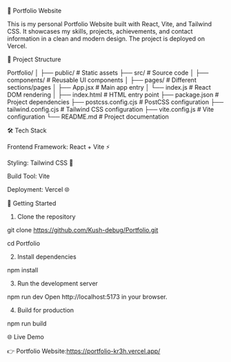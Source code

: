 🚀 Portfolio Website

This is my personal Portfolio Website built with React, Vite, and Tailwind CSS.
It showcases my skills, projects, achievements, and contact information in a clean and modern design.
The project is deployed on Vercel.

📂 Project Structure

Portfolio/
│
├── public/ # Static assets
├── src/ # Source code
│ ├── components/ # Reusable UI components
│ ├── pages/ # Different sections/pages
│ ├── App.jsx # Main app entry
│ └── index.js # React DOM rendering
│
├── index.html # HTML entry point
├── package.json # Project dependencies
├── postcss.config.cjs # PostCSS configuration
├── tailwind.config.cjs # Tailwind CSS configuration
├── vite.config.js # Vite configuration
└── README.md # Project documentation

🛠️ Tech Stack

Frontend Framework: React + Vite ⚡

Styling: Tailwind CSS 🎨

Build Tool: Vite

Deployment: Vercel 🌐

🚀 Getting Started
1. Clone the repository

git clone https://github.com/Kush-debug/Portfolio.git

cd Portfolio

2. Install dependencies

npm install

3. Run the development server

npm run dev
Open http://localhost:5173 in your browser.

4. Build for production

npm run build

🌐 Live Demo

👉 Portfolio Website:https://portfolio-kr3h.vercel.app/
